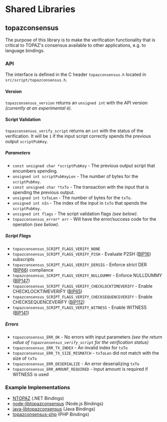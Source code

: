 Shared Libraries
================

## topazconsensus

The purpose of this library is to make the verification functionality that is critical to TOPAZ's consensus available to other applications, e.g. to language bindings.

### API

The interface is defined in the C header `topazconsensus.h` located in  `src/script/topazconsensus.h`.

#### Version

`topazconsensus_version` returns an `unsigned int` with the API version *(currently at an experimental `0`)*.

#### Script Validation

`topazconsensus_verify_script` returns an `int` with the status of the verification. It will be `1` if the input script correctly spends the previous output `scriptPubKey`.

##### Parameters
- `const unsigned char *scriptPubKey` - The previous output script that encumbers spending.
- `unsigned int scriptPubKeyLen` - The number of bytes for the `scriptPubKey`.
- `const unsigned char *txTo` - The transaction with the input that is spending the previous output.
- `unsigned int txToLen` - The number of bytes for the `txTo`.
- `unsigned int nIn` - The index of the input in `txTo` that spends the `scriptPubKey`.
- `unsigned int flags` - The script validation flags *(see below)*.
- `topazconsensus_error* err` - Will have the error/success code for the operation *(see below)*.

##### Script Flags
- `topazconsensus_SCRIPT_FLAGS_VERIFY_NONE`
- `topazconsensus_SCRIPT_FLAGS_VERIFY_P2SH` - Evaluate P2SH ([BIP16](https://github.com/topaz/bips/blob/master/bip-0016.mediawiki)) subscripts
- `topazconsensus_SCRIPT_FLAGS_VERIFY_DERSIG` - Enforce strict DER ([BIP66](https://github.com/topaz/bips/blob/master/bip-0066.mediawiki)) compliance
- `topazconsensus_SCRIPT_FLAGS_VERIFY_NULLDUMMY` - Enforce NULLDUMMY ([BIP147](https://github.com/topaz/bips/blob/master/bip-0147.mediawiki))
- `topazconsensus_SCRIPT_FLAGS_VERIFY_CHECKLOCKTIMEVERIFY` - Enable CHECKLOCKTIMEVERIFY ([BIP65](https://github.com/topaz/bips/blob/master/bip-0065.mediawiki))
- `topazconsensus_SCRIPT_FLAGS_VERIFY_CHECKSEQUENCEVERIFY` - Enable CHECKSEQUENCEVERIFY ([BIP112](https://github.com/topaz/bips/blob/master/bip-0112.mediawiki))
- `topazconsensus_SCRIPT_FLAGS_VERIFY_WITNESS` - Enable WITNESS ([BIP141](https://github.com/topaz/bips/blob/master/bip-0141.mediawiki))

##### Errors
- `topazconsensus_ERR_OK` - No errors with input parameters *(see the return value of `topazconsensus_verify_script` for the verification status)*
- `topazconsensus_ERR_TX_INDEX` - An invalid index for `txTo`
- `topazconsensus_ERR_TX_SIZE_MISMATCH` - `txToLen` did not match with the size of `txTo`
- `topazconsensus_ERR_DESERIALIZE` - An error deserializing `txTo`
- `topazconsensus_ERR_AMOUNT_REQUIRED` - Input amount is required if WITNESS is used

### Example Implementations
- [NTOPAZ](https://github.com/NicolasDorier/NTOPAZ/blob/master/NTOPAZ/Script.cs#L814) (.NET Bindings)
- [node-libtopazconsensus](https://github.com/bitpay/node-libtopazconsensus) (Node.js Bindings)
- [java-libtopazconsensus](https://github.com/dexX7/java-libtopazconsensus) (Java Bindings)
- [topazconsensus-php](https://github.com/Bit-Wasp/topazconsensus-php) (PHP Bindings)
